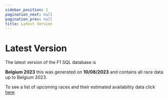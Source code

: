 ```yaml
---
sidebar_position: 1
pagination_next: null
pagination_prev: null
title: Latest Version
---
```


# Latest Version

The latest version of the F1 SQL database is 

**Belgium 2023** this was generated on **10/08/2023** and contains all race data up to Belgium 2023.

To see a list of upcoming races and their estimated availability data click [here](./race-calendar/upcoming-races)